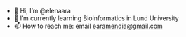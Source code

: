 - 👋 Hi, I’m @elenaara
- 🌱 I’m currently learning Bioinformatics in Lund University
- 📫 How to reach me: email earamendia@gmail.com

<!---
elenaara/elenaara is a ✨ special ✨ repository because its `README.md` (this file) appears on your GitHub profile.
You can click the Preview link to take a look at your changes.
--->
